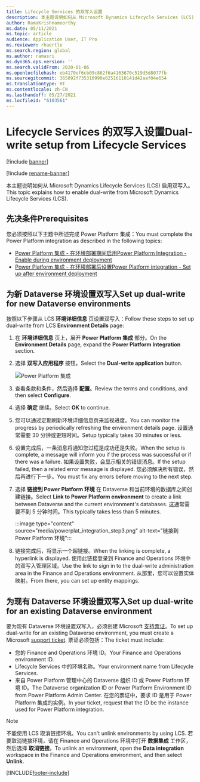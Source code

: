 ```yaml
---
title: Lifecycle Services 的双写入设置
description: 本主题说明如何从 Microsoft Dynamics Lifecycle Services (LCS) 设置双写入连接。
author: RamaKrishnamoorthy
ms.date: 05/11/2021
ms.topic: article
audience: Application User, IT Pro
ms.reviewer: rhaertle
ms.search.region: global
ms.author: ramasri
ms.dyn365.ops.version: ''
ms.search.validFrom: 2020-01-06
ms.openlocfilehash: eb4170ef6cb09c862f6a4163670c519d5d8077fb
ms.sourcegitcommit: 365092f735310990e82516110141d42aaf04e654
ms.translationtype: HT
ms.contentlocale: zh-CN
ms.lasthandoff: 05/27/2021
ms.locfileid: "6103561"
---
```

# <a name="dual-write-setup-from-lifecycle-services"></a><span data-ttu-id="54427-103">Lifecycle Services 的双写入设置</span><span class="sxs-lookup"><span data-stu-id="54427-103">Dual-write setup from Lifecycle Services</span></span>

[!include [banner](../../includes/banner.md)]

[!include [rename-banner](~/includes/cc-data-platform-banner.md)]

<span data-ttu-id="54427-104">本主题说明如何从 Microsoft Dynamics Lifecycle Services (LCS) 启用双写入。</span><span class="sxs-lookup"><span data-stu-id="54427-104">This topic explains how to enable dual-write from Microsoft Dynamics Lifecycle Services (LCS).</span></span>

## <a name="prerequisites"></a><span data-ttu-id="54427-105">先决条件</span><span class="sxs-lookup"><span data-stu-id="54427-105">Prerequisites</span></span>

<span data-ttu-id="54427-106">您必须按照以下主题中所述完成 Power Platform 集成：</span><span class="sxs-lookup"><span data-stu-id="54427-106">You must complete the Power Platform integration as described in the following topics:</span></span>

+ [<span data-ttu-id="54427-107">Power Platform 集成 - 在环境部署期间启用</span><span class="sxs-lookup"><span data-stu-id="54427-107">Power Platform Integration - Enable during environment deployment</span></span>](../../power-platform/overview.md#enable-during-environment-deployment)
+ [<span data-ttu-id="54427-108">Power Platform 集成 - 在环境部署后设置</span><span class="sxs-lookup"><span data-stu-id="54427-108">Power Platform integration - Set up after environment deployment</span></span>](../../power-platform/overview.md#set-up-after-environment-deployment)

## <a name="set-up-dual-write-for-new-dataverse-environments"></a><span data-ttu-id="54427-109">为新 Dataverse 环境设置双写入</span><span class="sxs-lookup"><span data-stu-id="54427-109">Set up dual-write for new Dataverse environments</span></span>

<span data-ttu-id="54427-110">按照以下步骤从 LCS **环境详细信息** 页设置双写入：</span><span class="sxs-lookup"><span data-stu-id="54427-110">Follow these steps to set up dual-write from LCS **Environment Details** page:</span></span>

1. <span data-ttu-id="54427-111">在 **环境详细信息** 页上，展开 **Power Platform 集成** 部分。</span><span class="sxs-lookup"><span data-stu-id="54427-111">On the **Environment Details** page, expand the **Power Platform Integration** section.</span></span>

2. <span data-ttu-id="54427-112">选择 **双写入应用程序** 按钮。</span><span class="sxs-lookup"><span data-stu-id="54427-112">Select the **Dual-write application** button.</span></span>

    ![Power Platform 集成](media/powerplat_integration_step2.png)

3. <span data-ttu-id="54427-114">查看条款和条件，然后选择 **配置**。</span><span class="sxs-lookup"><span data-stu-id="54427-114">Review the terms and conditions, and then select **Configure**.</span></span>

4. <span data-ttu-id="54427-115">选择 **确定** 继续。</span><span class="sxs-lookup"><span data-stu-id="54427-115">Select **OK** to continue.</span></span>

5. <span data-ttu-id="54427-116">您可以通过定期刷新环境详细信息页来监视进度。</span><span class="sxs-lookup"><span data-stu-id="54427-116">You can monitor the progress by periodically refreshing the environment details page.</span></span> <span data-ttu-id="54427-117">设置通常需要 30 分钟或更短时间。</span><span class="sxs-lookup"><span data-stu-id="54427-117">Setup typically takes 30 minutes or less.</span></span>  

6. <span data-ttu-id="54427-118">设置完成后，一条消息将通知您过程是成功还是失败。</span><span class="sxs-lookup"><span data-stu-id="54427-118">When the setup is complete, a message will inform you if the process was successful or if there was a failure.</span></span> <span data-ttu-id="54427-119">如果设置失败，会显示相关的错误消息。</span><span class="sxs-lookup"><span data-stu-id="54427-119">If the setup failed, then a related error message is displayed.</span></span> <span data-ttu-id="54427-120">您必须解决所有错误，然后再进行下一步。</span><span class="sxs-lookup"><span data-stu-id="54427-120">You must fix any errors before moving to the next step.</span></span>

7. <span data-ttu-id="54427-121">选择 **链接到 Power Platform 环境** 在 Dataverse 和当前环境的数据库之间创建链接。</span><span class="sxs-lookup"><span data-stu-id="54427-121">Select **Link to Power Platform environment** to create a link between Dataverse and the current environment's databases.</span></span> <span data-ttu-id="54427-122">这通常需要不到 5 分钟时间。</span><span class="sxs-lookup"><span data-stu-id="54427-122">This typically takes less than 5 minutes.</span></span>

    :::image type="content" source="media/powerplat_integration_step3.png" alt-text="链接到 Power Platform 环境":::

8. <span data-ttu-id="54427-124">链接完成后，将显示一个超链接。</span><span class="sxs-lookup"><span data-stu-id="54427-124">When the linking is complete, a hyperlink is displayed.</span></span> <span data-ttu-id="54427-125">使用此链接登录到 Finance and Operations 环境中的双写入管理区域。</span><span class="sxs-lookup"><span data-stu-id="54427-125">Use the link to sign in to the dual-write administration area in the Finance and Operations environment.</span></span> <span data-ttu-id="54427-126">从那里，您可以设置实体映射。</span><span class="sxs-lookup"><span data-stu-id="54427-126">From there, you can set up entity mappings.</span></span>

## <a name="set-up-dual-write-for-an-existing-dataverse-environment"></a><span data-ttu-id="54427-127">为现有 Dataverse 环境设置双写入</span><span class="sxs-lookup"><span data-stu-id="54427-127">Set up dual-write for an existing Dataverse environment</span></span>

<span data-ttu-id="54427-128">要为现有 Dataverse 环境设置双写入，必须创建 Microsoft [支持票证](../../lifecycle-services/lcs-support.md)。</span><span class="sxs-lookup"><span data-stu-id="54427-128">To set up dual-write for an existing Dataverse environment, you must create a Microsoft [support ticket](../../lifecycle-services/lcs-support.md).</span></span> <span data-ttu-id="54427-129">票证必须包括：</span><span class="sxs-lookup"><span data-stu-id="54427-129">The ticket must include:</span></span>

+ <span data-ttu-id="54427-130">您的 Finance and Operations 环境 ID。</span><span class="sxs-lookup"><span data-stu-id="54427-130">Your Finance and Operations environment ID.</span></span>
+ <span data-ttu-id="54427-131">Lifecycle Services 中的环境名称。</span><span class="sxs-lookup"><span data-stu-id="54427-131">Your environment name from Lifecycle Services.</span></span>
+ <span data-ttu-id="54427-132">来自 Power Platform 管理中心的 Dataverse 组织 ID 或 Power Platform 环境 ID。</span><span class="sxs-lookup"><span data-stu-id="54427-132">The Dataverse organization ID or Power Platform Environment ID from Power Platform Admin Center.</span></span> <span data-ttu-id="54427-133">在您的票证中，要求 ID 是用于 Power Platform 集成的实例。</span><span class="sxs-lookup"><span data-stu-id="54427-133">In your ticket, request that the ID be the instance used for Power Platform integration.</span></span>

> [!NOTE]
> <span data-ttu-id="54427-134">不能使用 LCS 取消链接环境。</span><span class="sxs-lookup"><span data-stu-id="54427-134">You can't unlink environments by using LCS.</span></span> <span data-ttu-id="54427-135">若要取消链接环境，请在 Finance and Operations 环境中打开 **数据集成** 工作区，然后选择 **取消链接**。</span><span class="sxs-lookup"><span data-stu-id="54427-135">To unlink an environment, open the **Data integration** workspace in the Finance and Operations environment, and then select **Unlink**.</span></span>

[!INCLUDE[footer-include](../../../../includes/footer-banner.md)]
